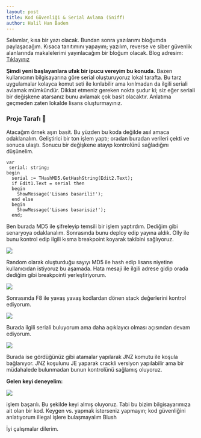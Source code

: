 ```yaml
---
layout: post
title: Kod Güvenliği & Serial Avlama (Sniff)
author: Halil Han Badem
---
```


Selamlar,
kısa bir yazı olacak. Bundan sonra yazılarımı bloğumda paylaşacağım.
Kısaca tanıtımını yapayım; yazılım, reverse ve siber güvenlik alanlarında makalelerimi yayınlacağım bir bloğum olacak.
Blog adresim: [Tıklayınız](https://halilhanbadem.com)

**Şimdi yeni başlayanlara ufak bir ipucu vereyim bu konuda.**
Bazen kullanıcının bilgisayarına göre serial oluşturuyoruz lokal tarafta.
Bu tarz uygulamalar kolayca komut seti ile kırılabilir ama kırılmadan da ilgili seriali avlamak mümkündür.
Dikkat etmeniz gereken nokta şudur ki; siz eğer seriali bir değişkene atarsanız bunu avlamak çok basit olacaktır.
Anlatıma geçmeden zaten lokalde lisans oluşturmayınız.

### Proje Tarafı 👾 

Atacağım örnek aşırı basit. Bu yüzden bu koda değilde asıl amaca odaklanalım. Geliştirici bir ton işlem yaptı; oradan buradan verileri çekti ve sonuca ulaştı. Sonucu bir değişkene atayıp kontrolünü sağladığını düşünelim.


```
var
 serial: string;
begin
  serial := THashMD5.GetHashString(Edit2.Text);
  if Edit1.Text = serial then
  begin
    ShowMessage('Lisans basarili!');
  end else
  begin
    ShowMessage('Lisans basarisiz!');
  end;
```


Ben burada MD5 ile şifreleyip temsili bir işlem yaptırdım. Dediğim gibi senaryoya odaklanalım.
Sonrasında bunu deploy edip yayına aldık. Olly ile bunu kontrol edip ilgili kısma breakpoint koyarak takibini sağlıyoruz.

![](https://i.imgyukle.com/2020/04/10/QQdJhR.png)

Random olarak oluşturduğu sayıyı MD5 ile hash edip lisans niyetine kullanıcıdan istiyoruz bu aşamada.
Hata mesaji ile ilgili adrese gidip orada dediğim gibi breakpointi yerleştiriyorum.

![](https://i.imgyukle.com/2020/04/10/QQdSqq.png)


Sonrasında F8 ile yavaş yavaş kodlardan dönen stack değerlerini kontrol ediyorum.

![](https://i.imgyukle.com/2020/04/10/QQdc78.png)

Burada ilgili seriali buluyorum ama daha açıklayıcı olması açısından devam ediyorum.

![](https://i.imgyukle.com/2020/04/10/QQdimo.png)

Burada ise gördüğünüz gibi atamalar yapılarak JNZ komutu ile koşula bağlanıyor. JNZ koşulunu JE yaparak crackli versiyon yapılabilir ama bir müdahalede bulunmadan bunun kontrolünü sağlamış oluyoruz.

**Gelen keyi deneyelim:**

![](https://i.imgyukle.com/2020/04/10/QQdzNf.png)

işlem başarılı. Bu şekilde keyi almış oluyoruz. Tabi bu bizim bilgisayarımıza ait olan bir kod. 
Keygen vs. yapmak isterseniz yapmayın; kod güvenliğini anlatıyorum illegal işlere bulaşmayalım  Blush

İyi çalışmalar dilerim.